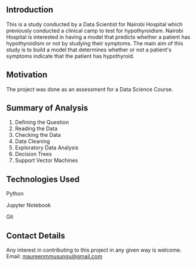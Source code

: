 ## Introduction
This is a study conducted by a Data Scientist for Nairobi Hospital which previously conducted a clinical camp to test for hypothyroidism. Nairobi Hospital is interested in having a model that predicts whether a patient has hypothyroidism or not by studying their symptoms.
The main aim of this study is to build a model that determines whether or not a patient's symptoms indicate that the patient has hypothyroid.

## Motivation
The project was done as an assessment for a Data Science Course.

## Summary of Analysis
1. Defining the Question
2. Reading the Data
3. Checking the Data
4. Data Cleaning
5. Exploratory Data Analysis
6. Decision Trees
7. Support Vector Machines

## Technologies Used
Python

Jupyter Notebook

Git

## Contact Details
Any interest in contributing to this project in any given way is welcome. Email: maureenmmusungu@gmail.com
